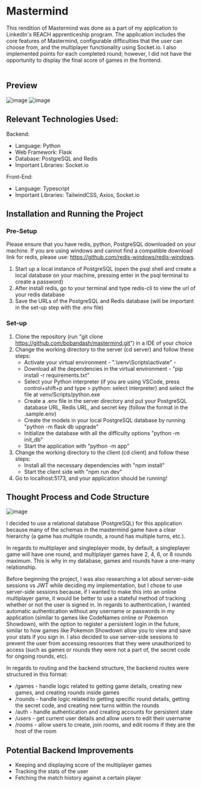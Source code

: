 # Mastermind
This rendition of Mastermind was done as a part of my application to LinkedIn's REACH apprenticeship program. The application includes the core features of Mastermind, configurable difficulties that the user can choose from, and the multiplayer functionality using Socket.io. I also implemented points for each completed round; however, I did not have the opportunity to display the final score of games in the frontend.<br /><br />

## Preview
![image](https://github.com/bobandash/mastermind/assets/74850332/cb2b51b2-29f5-46eb-953e-a2e197ee7f21)
![image](https://github.com/bobandash/mastermind/assets/74850332/cc73e0f0-1b78-4ebf-9a74-53e3bc0aeaba)


## Relevant Technologies Used:
Backend:
- Language: Python
- Web Framework: Flask
- Database: PostgreSQL and Redis
- Important Libraries: Socket.io

Front-End:
- Language: Typescript
- Important Libraries: TailwindCSS, Axios, Socket.io


## Installation and Running the Project
### Pre-Setup
Please ensure that you have redis, python, PostgreSQL downloaded on your machine.
If you are using windows and cannot find a compatible download link for redis, please use: https://github.com/redis-windows/redis-windows.
1. Start up a local instance of PostgreSQL (open the psql shell and create a local database on your machine, pressing enter in the psql terminal to create a password)
2. After install redis, go to your terminal and type redis-cli to view the url of your redis database
3. Save the URLs of the PostgreSQL and Redis database (will be important in the set-up step with the .env file)

### Set-up
1. Clone the repository (run "git clone https://github.com/bobandash/mastermind.git") in a IDE of your choice
2. Change the working directory to the server (cd server) and follow these steps:
   - Activate your virtual environment - ".\venv\Scripts\activate" - 
   - Download all the dependencies in the virtual environment - "pip install -r requirements.txt"
   - Select your Python interpreter (if you are using VSCode, press control+shift+p and type > python: select interpreter) and select the file at venv/Scripts/python.exe
   - Create a .env file in the server directory and put your PostgreSQL database URL, Redis URL, and secret key (follow the format in the .sample.env)
   - Create the models in your local PostgreSQL database by running "python -m flask db upgrade"
   - Initialize the database with all the difficulty options "python -m init_db"
   - Start the application with "python -m app"
3. Change the working directory to the client (cd client) and follow these steps:
   - Install all the necessary dependencies with "npm install"
   - Start the client side with "npm run dev"
5. Go to localhost:5173, and your application should be running!

## Thought Process and Code Structure
![image](https://github.com/bobandash/mastermind/assets/74850332/d0704038-5eb8-44a8-bb51-452b6614e468)

I decided to use a relational database (PostgreSQL) for this application because many of the schemas in the mastermind game have a clear hierarchy (a game has multiple rounds, a round has multiple turns, etc.).

In regards to multiplayer and singleplayer mode, by default, a singleplayer game will have one round, and multiplayer games have 2, 4, 6, or 8 rounds maximum. This is why in my database, games and rounds have a one-many relationship.

Before beginning the project, I was also researching a lot about server-side sessions vs JWT while deciding my implementation, but I chose to use server-side sessions because, if I wanted to make this into an online multiplayer game, it would be better to use a stateful method of tracking whether or not the user is signed in. In regards to authentication, I wanted automatic authentication without any username or passwords in my application (similar to games like CodeNames online or Pokemon Showdown), with the option to register a persistent login in the future, similar to how games like Pokemon Showdown allow you to view and save your stats if you sign in. I also decided to use server-side sessions to prevent the user from accessing resources that they were unauthorized to access (such as games or rounds they were not a part of, the secret code for ongoing rounds, etc).

In regards to routing and the backend structure, the backend routes were structured in this format:
- /games - handle logic related to getting game details, creating new games, and creating rounds inside games
- /rounds - handle logic related to getting specific round details, getting the secret code, and creating new turns within the rounds
- /auth - handle authentication and creating accounts for persistent state
- /users - get current user details and allow users to edit their username
- /rooms - allow users to create, join rooms, and edit rooms if they are the host of the room

## Potential Backend Improvements
- Keeping and displaying score of the multiplayer games
- Tracking the stats of the user
- Fetching the match history against a certain player
